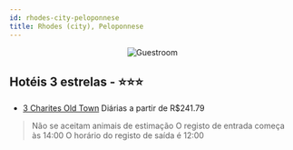```yaml
---
id: rhodes-city-peloponnese
title: Rhodes (city), Peloponnese
---
```


<center><img src="https://i.travelapi.com/hotels/15000000/14830000/14820700/14820639/14820639_10_z.jpg" alt="Guestroom" /></center>


## Hotéis 3 estrelas - ⭐️⭐️⭐️

-    [3 Charites Old Town](https://www.hurb.com/hoteis/rhodes-city/3-charites-old-town-JNP-JP01260V?cmp=18055) Diárias a partir de R$241.79
   > Não se aceitam animais de estimação  O registo de entrada começa às 14:00  O horário do registo de saída é 12:00

